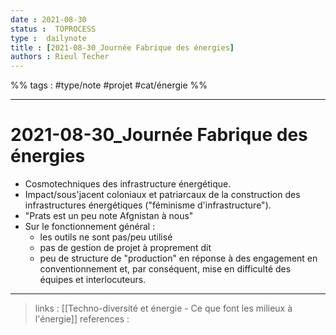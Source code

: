 ```yaml
---
date : 2021-08-30
status :  TOPROCESS
type :  dailynote
title : [2021-08-30_Journée Fabrique des énergies]
authors : Rieul Techer
---
```


%% tags : #type/note #projet #cat/énergie %% 

---

2021-08-30_Journée Fabrique des énergies
===
- Cosmotechniques des infrastructure énergétique.
- Impact/sous'jacent coloniaux et patriarcaux de la construction des infrastructures énergétiques ("féminisme d'infrastructure").
- "Prats est un peu note Afgnistan à nous"
- Sur le fonctionnement général : 
	- les outils ne sont pas/peu utilisé
	- pas de gestion de projet à proprement dit
	- peu de structure de "production" en réponse à des engagement en conventionnement et, par conséquent, mise en difficulté des équipes et interlocuteurs.

---
> links : [[Techno-diversité et énergie - Ce que font les milieux à l'énergie]]
> references : 